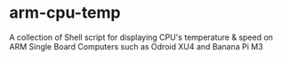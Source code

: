 # arm-cpu-temp
A collection of Shell script for displaying CPU's temperature &amp; speed on ARM Single Board Computers such as Odroid XU4 and Banana Pi M3
